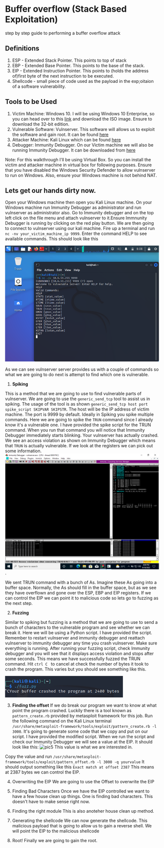 # Buffer overflow (Stack Based Exploitation)
step by step guide to performing a buffer overflow attack

## Definitions
1. ESP - Extended Stack Pointer. This points to top of stack
2. EBP - Extended Base Pointer. This points to the base of the stack.
3. EIP - Extended Instruction Pointer. This points to (holds the address of)first byte of the next instruction to be executed.
4. Shellcode - small piece of code used as the payload in the exp;oitaion of a software vulnerability.

## Tools to be Used
1. Victim Machine: Windows 10. I will be using Windows 10 Enterprise, so you can head over to this [link](https://www.microsoft.com/en-us/evalcenter/download-windows-10-enterprise) and download the ISO image. Ensure to download the 32-bit edition.
2. Vulnerable Software: Vulnserver. This software will allows us to exploit the software and gain root. It can be found [here](https://github.com/stephenbradshaw/vulnserver/blob/master/vulnserver.exe)
3. Attacker Machine: Kali Linux which can be found [here](https://www.kali.org/get-kali/?hmsr=joyk.com&utm_source=joyk.com&utm_medium=referral#kali-virtual-machines)
4. Debugger: Immunity Debugger. On our Victim machine we will also be running Immunity Debugger. It can be downloaded from [here](https://softfamous.com/postdownload-file/immunity-debugger/24148/9572/)
 
Note: For this walkthrough I'll be using Virtual Box. So you can install the victim and attacker machine in virtual box for following purposes. Ensure that you have disabled the Windows Security Defender to allow vulnserver to run on Windows. Also, ensure your Windows machine is not behind NAT.


## Lets get our hands dirty now.

Open your Windows machine then open you Kali Linux machine. On your Windows machine run Immunity Debugger as administrator and run vulnserver as administrator also. Go to Immunity debugger and on the top left click on the file menu and attach vulnserver to it.Ensure Immnunity Debugger is running by clicking on the red play button. We are then going to connect to vulnserver using our kali machine. Fire up a terminal and run ```nc -nv your_victim_machine_ip 9999```. Enter the command HELP to see available commands. This should look like this 


![connection](Buffer-Overflow/screenshots/Screenshot_2022-09-18_08_08_54.png)

As we can see vulnserver server provides us with a couple of commands so what we are going to do next is attempt to find which one is vulnerable.

1. **Spiking**

This is a method that we are going to use to find vulnerable parts of vulnserver. We are going to use the ```generic_send_tcp``` tool to assist us in spiking.  The usage of the tool is as shown ```generic_send_tcp host port spike_script SKIPVAR SKIPSTR```. The host will be the IP address of victim machine. The port is 9999 by default. Ideally in Spiking you spike multiple commands. Here we are going to spike the ```TRUN``` command since I already know it's a vulnerable one. I have provided the spike script for the TRUN command. When you run that command you will notice that Immunity Debugger immediately starts blinking. Your vulnserver has actually crashed. We see an access violation as shown on Immunity Debugger which means that ```TRUN``` is actually vulnerable. If we look at the registers we can pick out some information. 
![registers after spiking](Buffer-Overflow/screenshots/spike.png).

 We sent TRUN command with a bunch of As. Imagine these As going into a buffer space. Normally, the As should fill in the buffer space, but as we see they have overflown and gone over the ESP, EBP and EIP registers. If we can control the EIP we can point it to malicious code so lets go to fuzzing as the next step. 

2. **Fuzzing** 

Similar to spiking but fuzzing is a method that we are going to use to send a bunch of characters to the vulnerable program and see whether we can break it. Here we will be using a Python script. I have provided the script. Remember to restart vulnserver and immunity debugger and reattach vulnserver to immunity debugger any time you crash vulnserver. Make sure everything is running. After running your fuzzing script, check Immunity debugger and you will see that it displays access violation and stops after some seconds. This means we have successfully fuzzed the TRUN command.
Hit ```ctrl C ``` to cancel at check the number of bytes it took to crash the program. This varies but you should see something like this.

![fuzzing](Buffer-Overflow/screenshots/Screenshot_2022-09-18_12-06-54.png)

3. **Finding the offset**
If we do break our program we want to know at what point the program crashed. Luckily there is a tool known as ```pattern_create.rb``` provided by metasploit framework for this job. Run the following command on the Kali Linux terminal ```/usr/share/metasploit-framework/tools/exploit/pattern_create.rb -l 3000```. It's going to generate some code that we copy and put on our script. I have provided the modified script. When we run the script and check our Immunity Debugger we will see a value at the EIP. It should look like this:
![pic5](Buffer-Overflow/screenshots/Screenshot(5).png)
This value is what we are interested in.

Copy the value and run ```/usr/share/metasploit-framework/tools/exploit/pattern_offset.rb -l 3000 -q yourvalue```
It should output something like this
```Exact match at offset 2387```
This means at 2387 bytes we can control the EIP.


4. Overwriting the EIP
We are going to use the Offset to overwrite the EIP

5. Finding Bad Characters 
Once we have the EIP controlled we want to have a few house clean up things. One is finding bad characters. This doesn't have to make sense right now.

6. Finding the right module
This is also anoteher house clean up method.

7. Generating the shellcode
We can now generate the shellcode. This malicious payload that is going to allow us to gain a reverse shell. We will point the EIP to the malicious shellcode
8. Root!
Finally we are going to gain the root.
